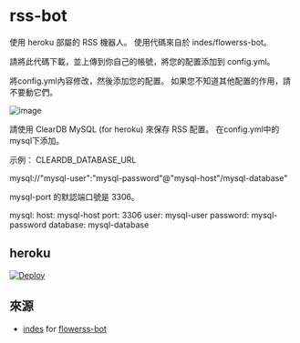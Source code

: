 # rss-bot
使用 heroku 部屬的 RSS 機器人。 使用代碼來自於 indes/flowerss-bot。

請將此代碼下載，並上傳到你自己的帳號，將您的配置添加到 config.yml。

將config.yml內容修改，然後添加您的配置。 如果您不知道其他配置的作用，請不要動它們。

![image](https://user-images.githubusercontent.com/67411136/128676810-c80a8e98-33f5-49e5-9ca2-2d84add6f563.png)

請使用 ClearDB MySQL (for heroku) 來保存 RSS 配置。 在config.yml中的mysql下添加。

示例： CLEARDB_DATABASE_URL

mysql://"mysql-user":"mysql-password"@"mysql-host"/mysql-database"

mysql-port 的默認端口號是 3306。

mysql:
  host: mysql-host
  port: 3306
  user: mysql-user
  password: mysql-password
  database: mysql-database


## heroku
[![Deploy](https://www.herokucdn.com/deploy/button.svg)](https://heroku.com/deploy?template=https://github.com/makubex2010/rss-bot)
  
## 來源
- [indes](https://github.com/indes) for [flowerss-bot](https://github.com/indes/flowerss-bot)
